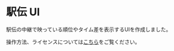 # 駅伝 UI
駅伝の中継で映っている順位やタイム差を表示するUIを作成しました。

操作方法、ライセンスについては[こちら](https://kunikyu.github.io/portfolio/works/EkidenTelop.html)をご覧ください。